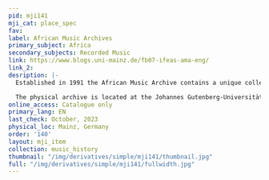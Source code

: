 ```yaml
---
pid: mji141
mji_cat: place_spec
fav: 
label: African Music Archives
primary_subject: Africa
secondary_subjects: Recorded Music
link: https://www.blogs.uni-mainz.de/fb07-ifeas-ama-eng/
link_2: 
desription: |-
  Established in 1991 the African Music Archive contains a unique collection of modern African music on records of various formats (shellac and vinyl records, audio and video cassettes, CDs and DVDs). The archive currently holds around 15,000 sound recordings, some of which date back to the 1940s. The archive hosts music from almost all African countries and in particular Ethiopia, Ghana, Cameroon, Congo, Kenya, Nigeria and Tanzania are well represented. In addition, the collection contains more or less representative holdings from almost all countries of Africa, which is still being built up through regular acquisitions. Several thousand newspaper clippings are kept in the clipping collection, which is sorted by country, musical style and musician. The articles, reports, interviews, record reviews, etc. offer a large pool of background material that can be consulted on site. Beyond its academic work, the AMA sees itself as an institution that wants to make information on African music accessible to a broader public.

  The physical archive is located at the Johannes Gutenberg-Universität Mainz in Germany.
online_access: Catalogue only
primary_lang: EN
last_check: October, 2023
physical_loc: Mainz, Germany
order: '140'
layout: mji_item
collection: music_history
thumbnail: "/img/derivatives/simple/mji141/thumbnail.jpg"
full: "/img/derivatives/simple/mji141/fullwidth.jpg"
---
```

